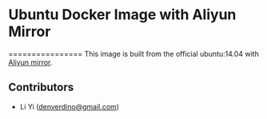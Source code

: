 # Ubuntu Docker Image with Aliyun Mirror
================
This image is built from the official ubuntu:14.04 with [Aliyun mirror](http://mirrors.aliyun.com/).

Contributors
-------------------
* Li Yi (denverdino@gmail.com)

